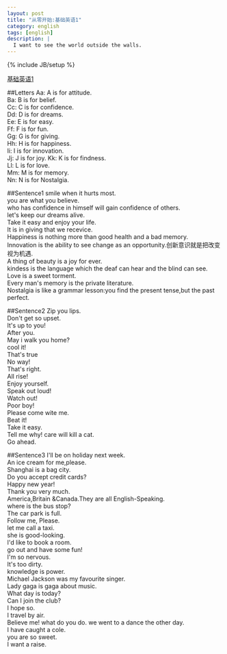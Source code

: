 ```yaml
---
layout: post
title: "从零开始:基础英语1"
category: english
tags: [english]
description: |
  I want to see the world outside the walls. 
---
```

{% include JB/setup %}

[基础英语1](http://liufei.name/english/start-from-scratch-english-one.html)

##Letters
Aa: A is for attitude.  
Ba: B is for belief.  
Cc: C is for confidence.  
Dd: D is for dreams.  
Ee: E is for easy.  
Ff: F is for fun.  
Gg: G is for giving.  
Hh: H is for happiness.  
Ii: I is for innovation.  
Jj: J is for joy.
Kk: K is for findness.  
Ll: L is for love.  
Mm: M is for memory.  
Nn: N is for Nostalgia.  

##Sentence1
smile when it hurts most.  
you are what you believe.  
who has confidence in himself will gain confidence of others.  
let's keep our dreams alive.  
Take it easy and enjoy your life.  
It is in giving that we recevice.  
Happiness is nothing more than good health and a bad memory.  
Innovation is the ability to see change as an opportunity.创新意识就是把改变视为机遇.  
A thing of beauty is a joy for ever.  
kindess is the language which the deaf can hear and the blind can see.    
Love is a sweet torment.  
Every man's memory is the private literature.  
Nostalgia is like a grammar lesson:you find the present tense,but the past perfect.  

##Sentence2
Zip you lips.  
Don't get so upset.  
It's up to you!  
After you.  
May i walk you home?  
cool it!  
That's true  
No way!  
That's right.  
All rise!  
Enjoy yourself.  
Speak out loud!  
Watch out!  
Poor boy!  
Please come wite me.  
Beat it!  
Take it easy.  
Tell me why!
care will kill a cat.  
Go ahead.  

##Sentence3
I'll be on holiday next week.  
An ice cream for me,please.  
Shanghai is a bag city.  
Do you accept credit cards?  
Happy new year!  
Thank you very much.  
America,Britain &Canada.They are all English-Speaking.  
where is the bus stop?  
The car park is full.  
Follow me, Please.  
let me call a taxi.  
she is good-looking.  
I'd like to book a room.  
go out and have some fun!  
I'm so nervous.  
It's too dirty.  
knowledge is power.  
Michael Jackson was my favourite singer.  
Lady gaga is gaga about music.  
What day is today?  
Can I join the club?  
I hope so.  
I travel by air.  
Believe me!
what do you do. 
we went to a dance the other day.  
I have caught a cole.  
you are so sweet.  
I want a raise.  
